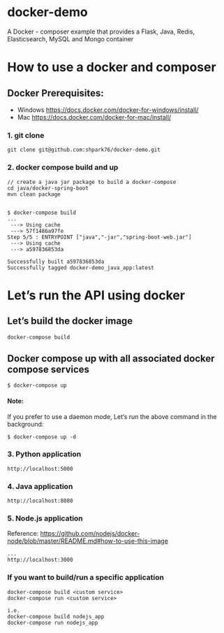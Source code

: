 # docker-demo
A Docker - composer example that provides a Flask, Java, Redis, Elasticsearch, MySQL and Mongo container

# How to use a docker and composer
## Docker Prerequisites:
- Windows
https://docs.docker.com/docker-for-windows/install/
- Mac
https://docs.docker.com/docker-for-mac/install/


### 1. git clone
```
git clone git@github.com:shpark76/docker-demo.git
```

### 2. docker compose build and up 
```
// create a java jar package to build a docker-compose
cd java/docker-spring-boot
mvn clean package


$ docker-compose build
...
 ---> Using cache
 ---> 57f1486a97fe
Step 5/5 : ENTRYPOINT ["java","-jar","spring-boot-web.jar"]
 ---> Using cache
 ---> a597836853da

Successfully built a597836853da
Successfully tagged docker-demo_java_app:latest
```

# Let’s run the API using docker
## Let’s build the docker image
```
docker-compose build
```

## Docker compose up with all associated docker compose services
```
$ docker-compose up
```
#### Note:
If you prefer to use a daemon mode, Let’s run the above command in the background:
```
$ docker-compose up -d
```

### 3. Python application
```
http://localhost:5000
```

### 4. Java application
```
http://localhost:8080
```  

### 5. Node.js application
Reference: https://github.com/nodejs/docker-node/blob/master/README.md#how-to-use-this-image
```
...
http://localhost:3000
```  

### If you want to build/run a specific application
```
docker-compose build <custom service>
docker-compose run <custom service>

i.e. 
docker-compose build nodejs_app
docker-compose run nodejs_app
```

